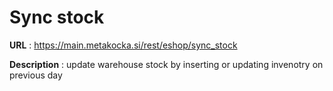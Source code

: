 # Sync stock
**URL** : https://main.metakocka.si/rest/eshop/sync_stock

**Description** : update warehouse stock by inserting or updating invenotry on previous day
